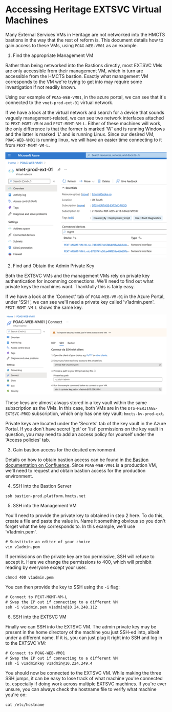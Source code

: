 # Accessing Heritage EXTSVC Virtual Machines

Many External Services VMs in Heritage are not networked into the HMCTS bastions in the way that the rest of reform is. This document details how to gain access to these VMs, using `POAG-WEB-VM01` as an example.

1. Find the appropriate Management VM

Rather than being networked into the Bastions directly, most EXTSVC VMs are only accessible from their management VM, which in turn are accessible from the HMCTS bastion. Exactly what management VM corresponds to the VM we're trying to get into may require some investigation if not readily known.

Using our example of `POAG-WEB-VM01`, in the azure portal, we can see that it's connected to the `vnet-prod-ext-01` virtual network.

If we have a look at the virtual network and search for a device that sounds vaguely management-related, we can see two network interfaces attached to `PEXT-MGMT-VM-W` and `PEXT-MGMT-VM-L`. Either of these machines will work, the only difference is that the former is marked 'W' and is running Windows and the latter is marked 'L' and is running Linux. Since our desired VM, `POAG-WEB-VM01` is running linux, we will have an easier time connecting to it from `PEXT-MGMT-VM-L`.

![Screenshot of vnet-prod-ext-01 in the Azure Portal](vnet-prod-ext-01_screenshot.png)

2. Find and Obtain the Admin Private Key

Both the EXTSVC VMs and the management VMs rely on private key authentication for incomming connections.  We'll need to find out what private keys the machines want. Thankfully this is fairly easy.

If we have a look at the 'Connect' tab of `POAG-WEB-VM-01` in the Azure Portal, under 'SSH', we can see we'll need a private key called 'v1admin.pem'. `PEXT-MGMT-VM-L` shows the same key.

![Screenshot of POAG-WEB-VM01 in the Azure Portal](POAG-WEB-VM01_screenshot.png)

These keys are almost always stored in a key vault within the same subscription as the VMs. In this case, both VMs are in the `DTS-HERITAGE-EXTSVC-PROD` subscription, which only has one key vault: `hmcts-kv-prod-ext`.

Private keys are located under the 'Secrets' tab of the key vault in the Azure Portal. If you don't have secret 'get' or 'list' permissions on the key vault in question, you may need to add an access policy for yourself under the 'Access policies' tab.

3. Gain bastion access for the desited environment.

Details on how to obtain bastion access can be found in [the Bastion documentation on Confluence](https://tools.hmcts.net/confluence/pages/viewpage.action?pageId=1411089455). Since `POAG-WEB-VM01` is a production VM, we'll need to request and obtain bastion access for the production environment.


4. SSH into the Bastion Server

```
ssh bastion-prod.platform.hmcts.net
```

5. SSH into the Management VM

You'll need to provide the private key to obtained in step 2 here. To do this, create a file and paste the value in. Name it something obvious so you don't forget what the key corresponds to. In this example, we'll use 'v1admin.pem'.

```
# Substitute an editor of your choice
vim v1admin.pem
```

If permissions on the private key are too permissive, SSH will refuse to accept it. Here we change the permissions to 400, which will prohibit reading by everyone except your user.

```
chmod 400 v1admin.pem
```

You can then provide the key to SSH using the `-i` flag:

```
# Connect to PEXT-MGMT-VM-L
# Swap the IP out if connecting to a different VM
ssh -i v1admin.pem v1admin@10.24.248.112
```

6. SSH into the EXTSVC VM

Finally we can SSH into the EXTSVC VM. The admin private key may be present in the home directory of the machine you just SSH-ed into, albeit under a different name. If it is, you can just plug it right into SSH and log in to the EXTSVC VM:

```
# Connect to POAG-WEB-VM01
# Swap the IP out if connecting to a different VM
ssh -i v1adminkey v1admin@10.224.249.4
```

You should now be connected to the EXTSVC VM. While making the three SSH jumps, it can be easy to lose track of what machine you're connected to, especially if doing work across multiple EXTSVC machines. If you're ever unsure, you can always check the hostname file to verify what machine you're on:

```
cat /etc/hostname
```

